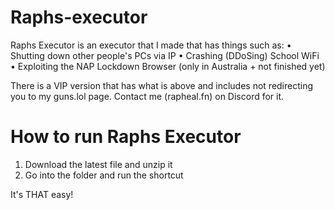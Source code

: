 # Raphs-executor
Raphs Executor is an executor that I made that has things such as:
• Shutting down other people's PCs via IP
• Crashing (DDoSing) School WiFi
• Exploiting the NAP Lockdown Browser (only in Australia + not finished yet)

There is a VIP version that has what is above and includes not redirecting you to my guns.lol page. Contact me (rapheal.fn) on Discord for it.

# How to run Raphs Executor

1. Download the latest file and unzip it
2. Go into the folder and run the shortcut

It's THAT easy!

